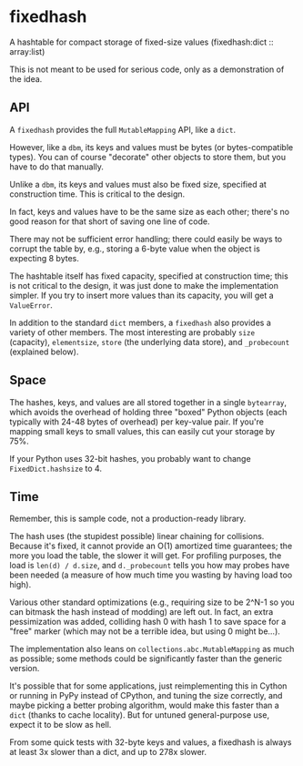 fixedhash
=========

A hashtable for compact storage of fixed-size values (fixedhash:dict :: array:list)

This is not meant to be used for serious code, only as a demonstration of the idea.

API
---

A `fixedhash` provides the full `MutableMapping` API, like a `dict`.

However, like a `dbm`, its keys and values must be bytes (or bytes-compatible types). You can of course "decorate" other objects to store them, but you have to do that manually.

Unlike a `dbm`, its keys and values must also be fixed size, specified at construction time. This is critical to the design.

In fact, keys and values have to be the same size as each other; there's no good reason for that short of saving one line of code.

There may not be sufficient error handling; there could easily be ways to corrupt the table by, e.g., storing a 6-byte value when the object is expecting 8 bytes.

The hashtable itself has fixed capacity, specified at construction time; this is not critical to the design, it was just done to make the implementation simpler. If you try to insert more values than its capacity, you will get a `ValueError`.

In addition to the standard `dict` members, a `fixedhash` also provides a variety of other members. The most interesting are probably `size` (capacity), `elementsize`, `store` (the underlying data store), and `_probecount` (explained below).

Space
-----

The hashes, keys, and values are all stored together in a single `bytearray`, which avoids the overhead of holding three "boxed" Python objects (each typically with 24-48 bytes of overhead) per key-value pair. If you're mapping small keys to small values, this can easily cut your storage by 75%.

If your Python uses 32-bit hashes, you probably want to change `FixedDict.hashsize` to 4.

Time
----

Remember, this is sample code, not a production-ready library.

The hash uses (the stupidest possible) linear chaining for collisions. Because it's fixed, it cannot provide an O(1) amortized time guarantees; the more you load the table, the slower it will get. For profiling purposes, the load is `len(d) / d.size`, and `d._probecount` tells you how may probes have been needed (a measure of how much time you wasting by having load too high).

Various other standard optimizations (e.g., requiring size to be 2^N-1 so you can bitmask the hash instead of modding) are left out. In fact, an extra pessimization was added, colliding hash 0 with hash 1 to save space for a "free" marker (which may not be a terrible idea, but using 0 might be…).

The implementation also leans on `collections.abc.MutableMapping` as much as possible; some methods could be significantly faster than the generic version.

It's possible that for some applications, just reimplementing this in Cython or running in PyPy instead of CPython, and tuning the size correctly, and maybe picking a better probing algorithm, would make this faster than a `dict` (thanks to cache locality). But for untuned general-purpose use, expect it to be slow as hell.

From some quick tests with 32-byte keys and values, a fixedhash is always at least 3x slower than a dict, and up to 278x slower.
